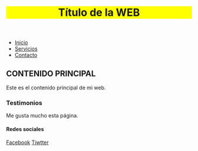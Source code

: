 <!DOCTYPE html>
<html lang="es">  
<head>    
    <title>Título de la WEB</title>    
    <meta charset="UTF-8">
    <meta name="title" content="Título de la WEB">
    <meta name="description" content="Descripción de la WEB">    
    <link href="estilos.css" rel="stylesheet">
    <style>
        header{background-color:yellow;} /* Código CSS */
    </style> 
    <script src="script.js"></script>  
    <script type="text/javascript">
        /* Código JS */
    </script> 
</head>  
<body>    
    <header>
        <h1>Título de la WEB</h1>      
    </header>    
    <nav>
        <ul>
            <li><a href="https://oferta.senasofiaplus.edu.co/sofia-oferta/" target="_blank">Inicio</a></li>
            <li><a href="#">Servicios</a></li>
            <li><a href="#">Contacto</a></li>
       </ul>
    </nav>
    <section>      
        <article>
            <h2>CONTENIDO PRINCIPAL</h2>
            <p>Este es el contenido principal de mi web.</p>      
        </article>      
    </section>
    <aside>
        <h3>Testimonios</h3>
        <p>Me gusta mucho esta página.</p>
    </aside>
    <footer>
        <h4>Redes sociales</h4>
        <a href="#">Facebook</a>
        <a href="#">Tiwtter</a>
    </footer>
</body>  
</html>
